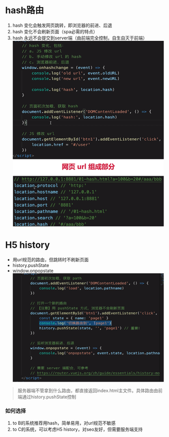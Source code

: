 # hash路由
1. hash 变化会触发网页跳转，即浏览器的前进、后退
2. hash 变化不会刷新页面（spa必需的特点）
3. hash 永远不会提交到server端（由前端完全控制，自生自灭于前端）
![](img/res/md-2021-03-08-04-48-50.png)
![hash](img/res/md-2021-03-08-04-45-29.png)

# H5 history
- 用url规范的路由，但跳转时不刷新页面
- history.pushState
- window.onpopstate
 ![](img/res/md-2021-03-08-04-54-04.png)
 > 服务器端不管拿到什么路由，都直接返回index.html主文件。具体路由由前端通过history.pushState控制

 ### 如何选择
 1. to B的系统推荐用hash，简单易用，对url规范不敏感
 2. to C的系统，可以考虑H5 history，对seo友好，但需要服务端支持
   